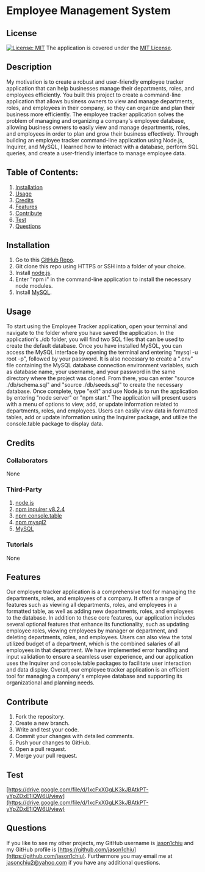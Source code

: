 # Employee Management System
## License
[![License: MIT](https://img.shields.io/badge/License-MIT-yellow.svg)](https://opensource.org/licenses/MIT) The application is covered under the [MIT License](https://opensource.org/licenses/MIT).
## Description
My motivation is to create a robust and user-friendly employee tracker application that can help businesses manage their departments, roles, and employees efficiently. You built this project to create a command-line application that allows business owners to view and manage departments, roles, and employees in their company, so they can organize and plan their business more efficiently. The employee tracker application solves the problem of managing and organizing a company's employee database, allowing business owners to easily view and manage departments, roles, and employees in order to plan and grow their business effectively. Through building an employee tracker command-line application using Node.js, Inquirer, and MySQL, I learned how to interact with a database, perform SQL queries, and create a user-friendly interface to manage employee data.
## Table of Contents:
1. [Installation](#installation)
2. [Usage](#usage)
3. [Credits](#credits)
4. [Features](#features)
5. [Contribute](#contribute)
6. [Test](#test)
7. [Questions](#questions)

## Installation
1. Go to this [GitHub Repo](https://github.com/jason1chiu/employee-tracker).
2. Git clone this repo using HTTPS or SSH into a folder of your choice.
3. Install [node.js](https://nodejs.org/en/).
4. Enter "npm i" in the command-line application to install the necessary node modules.
5. Install [MySQL](https://dev.mysql.com/downloads/shell/).


## Usage
To start using the Employee Tracker application, open your terminal and navigate to the folder where you have saved the application. In the application's ./db folder, you will find two SQL files that can be used to create the default database. Once you have installed MySQL, you can access the MySQL interface by opening the terminal and entering "mysql -u root -p", followed by your password. It is also necessary to create a ".env" file containing the MySQL database connection environment variables, such as database name, your username, and your password in the same directory where the project was cloned. From there, you can enter "source ./db/schema.sql" and "source ./db/seeds.sql" to create the necessary database. Once complete, type "exit" and use Node.js to run the application by entering "node server" or "npm start." The application will present users with a menu of options to view, add, or update information related to departments, roles, and employees. Users can easily view data in formatted tables, add or update information using the Inquirer package, and utilize the console.table package to display data.

## Credits
### Collaborators
None

### Third-Party
1. [node.js](https://nodejs.org/en/)
2. [npm inquirer v8.2.4](https://www.npmjs.com/package/inquirer/v/8.2.4)
3. [npm console.table](https://www.npmjs.com/package/console.table)
4. [npm mysql2](https://www.npmjs.com/package/mysql2)
5. [MySQL](https://dev.mysql.com/downloads/shell/)


### Tutorials
None

## Features
Our employee tracker application is a comprehensive tool for managing the departments, roles, and employees of a company. It offers a range of features such as viewing all departments, roles, and employees in a formatted table, as well as adding new departments, roles, and employees to the database. In addition to these core features, our application includes several optional features that enhance its functionality, such as updating employee roles, viewing employees by manager or department, and deleting departments, roles, and employees. Users can also view the total utilized budget of a department, which is the combined salaries of all employees in that department. We have implemented error handling and input validation to ensure a seamless user experience, and our application uses the Inquirer and console.table packages to facilitate user interaction and data display. Overall, our employee tracker application is an efficient tool for managing a company's employee database and supporting its organizational and planning needs.

## Contribute
1. Fork the repository.
2. Create a new branch.
3. Write and test your code.
4. Commit your changes with detailed comments.
5. Push your changes to GitHub.
6. Open a pull request.
7. Merge your pull request.

## Test
[https://drive.google.com/file/d/1xcFxXGgLK3kJBAtkPT-yYpZDxE1IQW6U/view](https://drive.google.com/file/d/1xcFxXGgLK3kJBAtkPT-yYpZDxE1IQW6U/view)

## Questions
If you like to see my other projects, my GitHub username is [jason1chiu](https://github.com/jason1chiu) and my GitHub profile is [https://github.com/jason1chiu](https://github.com/jason1chiu). Furthermore you may email me at jasonchiu2@yahoo.com if you have any additional questions.
